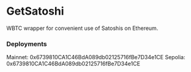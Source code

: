 # GetSatoshi

WBTC wrapper for convenient use of Satoshis on Ethereum.

### Deployments

Mainnet: 0x6739810CA1C46BdA089db02125716fBe7D34e1CE
Sepolia: 0x6739810CA1C46BdA089db02125716fBe7D34e1CE
